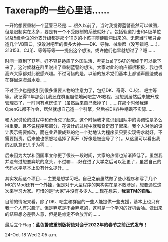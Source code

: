 # Taxerap的一些心里话……
一开始想要重制一个蓝警已经是……很久以前了。当时我觉得蓝警虽然可以做图，但是限制实在太多，要是有一个不受限制的系统就好了。包括轨道打击和4级单位以及5级单位的分支升级都是那个10岁的小孩子随便脑洞出来的。无奈当时我只会造几个VB窗口，没敢对吧里的很多大神——DK、导弹、械樂麽（没写错吧……）、313153、CJ弟、等等等等——提出这个想法。或许他们也早就想过了？嗯……

时间一直到了17年。好不容易适应了外国生活、考完(za)了SAT的我终于可以歇下来了。这时候就在群里说出了重制蓝警的想法。大家对此的响应都很积极，我也很高兴大家都对此很感兴趣。不过可惜的是，以前的技术党们基本上都销声匿迹或者在群里深海潜水着……

不过至少也是吸引到很多重要人物的注意力了，包括DK、奇奇、CJ弟、吧主等等。我记得11年那会儿我还在群里胆怯地问吧主VB教程，没想到居然后来被升成管理员了，一时间有点恍惚了（虽然后来自己撤掉了）……在那个时候我连OpenGL都不咋会，居然就想自己造一个引擎，然后被DK各种嘲讽不实际……

和大家讨论的过程中和奇奇怼了起来。这个时候我才意识到团队中的协调性是多么得重要。且不说程序那部分，在设计的过程中就和奇奇怼了起来。我个人对他的设计表示需要修改，而在业界很成熟的他一个劲地认为程序员只要实现需求就好，不需要指责。后来他也愤怒地选择了离开（好像是被盗号了？）。从这里可以看出我的团队意识几乎为零……

后来因为大学和回国事宜停更了很长一段时间，大家的热情也渐渐降低了。虽然我并没有过想要弃坑的念头，不过嘛……好在进了大学之后可以狂更了，虽然自己的代码水平基本上没有什么提升……

其实发起这个项目……主要是想学习吧。自己之前虽然做了些小程序和写了几个MC的Mod~~还有一个外挂~~，但是对于大型程序的架构实在是不敢涉足，想要通过这次来学习大家。可惜的是“大家”并没有多少人……现在想来，**我真TM的自私**。

目前的情况来看，除了DK、吧主和群里的一些人能提供一些支援，基本上也只有我一个人有兴趣了。但是弃坑是不会弃坑的，这可是一个学习的好机会哈。做出来的结果想必差强人意，但是是肯定不会放弃的……

最后立个Flag：**蓝色警戒重制版将绝对会于2022年的春节之前正式发布！**

24-Oct-18 Wed 2:05 a.m.

